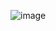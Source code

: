 ![image](https://user-images.githubusercontent.com/6335562/221097432-4a1e0e91-8d24-4fbe-8e8c-86744d9ed8c9.png)
